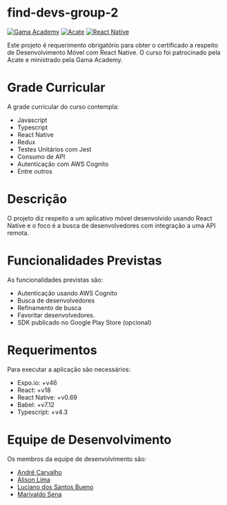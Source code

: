 <!-- Badges -->

[gama-academy-badge]: https://img.shields.io/static/v1?label=Gama%20Academy&message=Dev%20For%20Tech&color=green
[react-native-badge]: https://img.shields.io/static/v1?label=React%20Native&message=0.69&color=blue
[acate-badge]: https://img.shields.io/static/v1?label=Acate&message=2022&color=blue

<!-- Links -->

[devfortech-url]: https://devfortech.corporate.gama.academy/
[react-native-url]: https://reactnative.dev/
[acate-url]: https://www.acate.com.br/

<!-- Content -->

# find-devs-group-2

[![Gama Academy][gama-academy-badge]][devfortech-url]
[![Acate][acate-badge]][acate-url]
[![React Native][react-native-badge]][react-native-url]

Este projeto é requerimento obrigatório para obter o certificado a respeito de Desenvolvimento Móvel com React Native. O curso foi patrocinado pela Acate e ministrado pela Gama Academy.

# Grade Curricular

A grade curricular do curso contempla:

- Javascript
- Typescript
- React Native
- Redux
- Testes Unitários com Jest
- Consumo de API
- Autenticação com AWS Cognito
- Entre outros

# Descrição

O projeto diz respeito a um aplicativo móvel desenvolvido usando React Native e o foco é a busca de desenvolvedores com integração a uma API remota.

# Funcionalidades Previstas

As funcionalidades previstas são:

- Autenticação usando AWS Cognito
- Busca de desenvolvedores
- Refinamento de busca
- Favoritar desenvolvedores.
- SDK publicado no Google Play Store (opcional)

# Requerimentos

Para executar a aplicação são necessários:

- Expo.io: +v46
- React: +v18
- React Native: +v0.69
- Babel: +v7.12
- Typescript: +v4.3

# Equipe de Desenvolvimento

Os membros da equipe de desenvolvimento são:

- [André Carvalho](https://github.com/andredecarvalh0)
- [Alison Lima](https://github.com/alisonglima)
- [Luciano dos Santos Bueno](https://github.com/Lucianoneo)
- [Marivaldo Sena](https://github.com/marivaldosena)
